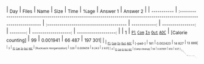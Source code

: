 
| <sub>Day</sub> | <sub>Files</sub> | <sub>Name</sub> | <sub>Size</sub> | <sub>Time</sub> | <sub>%age</sub> | <sub>Answer 1</sub> | <sub>Answer 2</sub> |
| <sub>-----------</sub> | <sub>:-----------------------------------------------------------------------------------------------------------------------</sub> | <sub>:---------------------------------------</sub> | <sub>------------:</sub> | <sub>----------------:</sub> | <sub>--------:</sub> | <sub>-------------------:</sub> | <sub>-------------------:</sub> |
| <sub>1</sub> | <sub>[`Pl`](pl/01.pl) [`Com`](nc/01.pl) [`In`](data/01.txt) [`Out`](out/01.txt) [`AOC`](https://adventofcode.com/2022/day/1)</sub> | <sub>[Calorie counting]</sub> | <sub>99</sub> | <sub>0.001941</sub> | <sub>66 487</sub> | <sub>197 301|
| <sub>| <sub>[`Pl`](pl/02.pl) [`Com`](nc/02.pl) [`In`](data/02.txt) [`Out`](out/02.txt) [`AOC`](https://adventofcode.com/2022/day/)</sub> | <sub>[-pad-]</sub> | <sub>181</sub> | <sub>0.002423</sub> | <sub>14 827</sub> | <sub>13 889|
| <sub>3</sub> | <sub>[`Pl`](pl/03.pl) [`Com`](nc/03.pl) [`In`](data/03.txt) [`Out`](out/03.txt) [`AOC`](https://adventofcode.com/2022/day/3)</sub> | <sub>[Rucksack reorganization]</sub> | <sub>328</sub> | <sub>0.009659</sub> | <sub>8 243</sub> | <sub>2 631|
| <sub>4</sub> | <sub>[`Pl`](pl/04.pl) [`Com`](nc/04.pl) [`In`](data/04.txt) [`Out`](out/04.txt) [`AOC`](https://adventofcode.com/2022/day/4)</sub> | <sub>[Camp cleanup]</sub> | <sub>94</sub> | <sub>0.001991</sub> | <sub>450</sub> | <sub>837|
| <sub>| <sub>| <sub>| <sub>| <sub>| <sub>| <sub>| <sub>|
| <sub>**TOTAL**</sub> | <sub>| <sub>**0.686KB**</sub> | <sub>** 702**</sub> | <sub>**0.016 014**</sub> | <sub>| <sub>| <sub>|
| <sub>***Mean***</sub> | <sub>| <sub>| <sub>***0.0***</sub> | <sub>***0.004 004***</sub> | <sub>| <sub>| <sub>|

